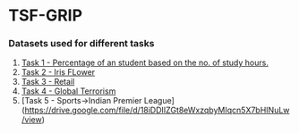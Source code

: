 # TSF-GRIP

### Datasets used for different tasks 

1. [Task 1 - Percentage of an student based on the no. of study hours.](https://raw.githubusercontent.com/AdiPersonalWorks/Random/master/student_scores%20-%20student_scores.csv)
2. [Task 2 - Iris FLower](https://drive.google.com/file/d/11Iq7YvbWZbt8VXjfm06brx66b10YiwK-/view)
3. [Task 3 - Retail](https://drive.google.com/file/d/1lV7is1B566UQPYzzY8R2ZmOritTW299S/view)
4. [Task 4 - Global Terrorism](https://drive.google.com/file/d/1luTU7xBvI7QAGPbQMxEHcgKUi9d6UeP_/view)
5. [Task 5 - Sports->Indian Premier League] (https://drive.google.com/file/d/18iDDIIZGt8eWxzqbyMIqcn5X7bHINuLw/view)
